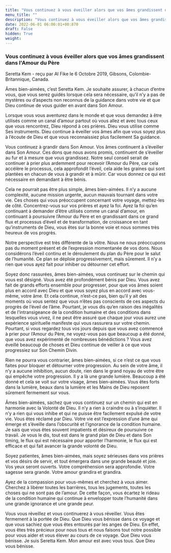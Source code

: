 ```yaml
---
title: "Vous continuez à vous éveiller alors que vos âmes grandissent dans l'Amour du Père"
menu_title: ""
description: "Vous continuez à vous éveiller alors que vos âmes grandissent dans l'Amour du Père"
date: 2022-06-01 06:00:01+00:870
draft: False
hidden: True
weight:
---
```

### Vous continuez à vous éveiller alors que vos âmes grandissent dans l'Amour du Père

Seretta Kem - reçu par Al Fike le 6 Octobre 2019, Gibsons, Colombie-Britannique, Canada.

Âmes bien-aimées, c’est Seretta Kem. Je souhaite assurer, à chacun d’entre vous, que vous serez guidés lorsque cela sera nécessaire, qu’il n’y a pas de mystères ou d’aspects non reconnus de la guidance dans votre vie et que Dieu continue de vous guider en avant dans Son Amour.

Lorsque vous vous aventurez dans le monde et que vous demandez à être utilisés comme un canal d’amour partout où vous allez et avec tous ceux que vous rencontrez, Dieu répond à ces prières. Dieu vous utilise comme Ses instruments. Dieu continue à éveiller vos âmes afin que vous soyez plus à l’écoute de Dieu et que vous reconnaissiez plus facilement Sa guidance.

Vous continuez à grandir dans Son Amour. Vos âmes continuent à s’éveiller dans Son Amour. Ces dons que nous avons promis, continuent de s’éveiller au fur et à mesure que vous grandissez. Notre seul conseil serait de continuer à prier plus ardemment pour recevoir l’Amour du Père, car cela accélère le processus, cela approfondit l’éveil, cela aide les graines qui sont plantées en chacun de vous à grandir et à mûrir. Car vous donnez ce qui est nécessaire en demandant à être bénis.

Cela ne pourrait pas être plus simple, âmes bien-aimées. Il n’y a aucune complexité, aucune mission urgente, aucun mauvais tournant dans votre vie. Ces choses qui vous préoccupent concernant votre voyage, mettez-les de côté. Concentrez-vous sur vos prières et ayez la foi. Ayez la foi qu’en continuant à demander d’être utilisés comme un canal d’amour, en continuant à poursuivre l’Amour du Père et en grandissant dans ce grand flux et processus d’éveil et de transformation, de croissance en tant qu’instruments de Dieu, vous êtes sur la bonne voie et nous sommes très heureux de vos progrès.

Notre perspective est très différente de la vôtre. Nous ne nous préoccupons pas du moment présent et de l’expression momentanée de vos dons. Nous considérons l’éveil continu et le déroulement du plan du Père pour le salut de l’humanité. Ce plan se déploie progressivement, mais sûrement. Il n’y a rien que vous ayez fait pour inhiber ou détourner cet effort.

Soyez donc rassurées, âmes bien-aimées, vous continuez sur le chemin qui vous est désigné. Vous avez été profondément bénis par Dieu. Vous avez fait de grands efforts ensemble pour progresser, pour que vos âmes soient plus en accord avec Dieu et que vous soyez plus en accord avec vous-même, votre âme. Et cela continue, n’est-ce pas, bien qu’il y ait des moments où vous sentez que vous n’êtes pas conscients de ces aspects du progrès de l’éveil de l’âme. Pourtant, je vous dis qu’en raison des inégalités et de l’intransigeance de la condition humaine et des conditions dans lesquelles vous vivez, il ne peut être assuré que chaque jour vous aurez une expérience spirituelle manifeste qui vous rassurera sur votre chemin. Pourtant, si vous regardez tous vos jours depuis que vous avez commencé à prier pour l’Amour du Père, ne voyez-vous pas que beaucoup a été donné, que vous avez expérimenté de nombreuses bénédictions ? Vous avez éveillé beaucoup de choses et Dieu continue de veiller à ce que vous progressiez sur Son Chemin Divin.

Rien ne pourra vous contrarier, âmes bien-aimées, si ce n’est ce que vous faites pour bloquer et détourner votre progression. Au sein de votre âme, il n’y a aucune inhibition, aucun doute, rien dans le grand noyau de votre être qui empêche votre progression. Il y a là une grande lumière. Beaucoup a été donné et cela se voit sur votre visage, âmes bien-aimées. Vous êtes forts dans la lumière, beaux dans la lumière et les Mains de Dieu reposent sûrement fermement sur vous.

Âmes bien-aimées, sachez que vous continuez sur un chemin qui est en harmonie avec la Volonté de Dieu. Il n’y a rien à craindre ou à s’inquiéter. Il n’y a rien qui vous inhibe et qui ne puisse être facilement expulsé de votre vie. Vous êtes réclamé par Dieu. Votre vie est l’expression d’une âme qui émerge et s’éveille dans l’obscurité et l’ignorance de la condition humaine. Je sais que vous êtes souvent impatients et désireux de poursuivre ce travail. Je vous le dis, tout est dans le grand plan de Dieu et dans Son timing, le flux qui est nécessaire pour apporter l’harmonie, le flux qui est efficace et qui fait avancer la grande volonté de Dieu.

Soyez patientes, âmes bien-aimées, mais soyez sérieuses dans vos prières et vos désirs de servir, et tout émergera dans une grande beauté et joie. Vos yeux seront ouverts. Votre compréhension sera approfondie. Votre sagesse sera grande. Votre amour grandira et grandira.

Ayez de la compassion pour vous-mêmes et cherchez à vous aimer. Cherchez à libérer toutes les barrières, tous les jugements, toutes les choses qui ne sont pas de l’amour. De cette façon, vous écartez le rideau de la condition humaine qui continue à envelopper toute l’humanité dans une grande ignorance et une grande peur.

Vous vous réveillez et vous continuerez à vous réveiller. Vous êtes fermement à la portée de Dieu. Que Dieu vous bénisse dans ce voyage et que vous sachiez que vous êtes entourés par les anges de Dieu. En effet, vous êtes très précieux pour nous tous et nous faisons tout notre possible pour vous aider et vous élever au cours de ce voyage. Que Dieu vous bénisse. Je suis Seretta Kem. Mon amour est avec vous tous. Que Dieu vous bénisse.
